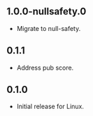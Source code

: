 ## 1.0.0-nullsafety.0

- Migrate to null-safety.

## 0.1.1

- Address pub score.

## 0.1.0

* Initial release for Linux.

